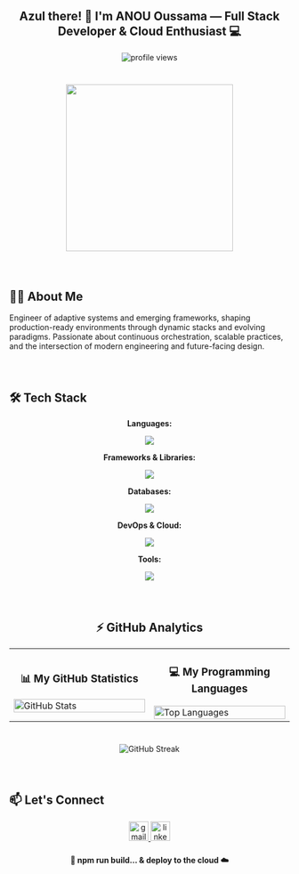 <h2 align="center">Azul there! 👋 I'm ANOU Oussama — Full Stack Developer & Cloud Enthusiast 💻</h2>
<div align="center">
  <img src="https://komarev.com/ghpvc/?username=Usmaexe&label=Profile%20views&color=0e75b6&style=flat" alt="profile views" />
</div>

###

<br clear="both">

<div align="center">
  <img height="300" src="https://user-images.githubusercontent.com/74038190/225813708-98b745f2-7d22-48cf-9150-083f1b00d6c9.gif"  />
</div>

###

<br clear="both">

## 🧑‍💻 About Me

Engineer of adaptive systems and emerging frameworks, shaping production-ready environments through dynamic stacks and evolving paradigms.
Passionate about continuous orchestration, scalable practices, and the intersection of modern engineering and future-facing design.

###

<br clear="both">

## 🛠️ Tech Stack

<div align="center">

**Languages:**

<img src="https://skillicons.dev/icons?i=js,ts,python,java,cpp,html,css,mysql,go&perline=8" />

**Frameworks & Libraries:**

<img src="https://skillicons.dev/icons?i=react,nextjs,nodejs,express,django,vue,fastapi&perline=6" />

**Databases:**

<img src="https://skillicons.dev/icons?i=mongodb,mysql,postgresql,redis&perline=4" />

**DevOps & Cloud:**

<img src="https://skillicons.dev/icons?i=docker,kubernetes,aws,vercel,git,github,gitlab&perline=7" />

**Tools:**

<img src="https://skillicons.dev/icons?i=latex,postman,figma&perline=3" />

</div>

###

<br clear="both">

<div align="center">
  <h2>⚡ GitHub Analytics</h2>
</div>

<div align="center">
  <table>
    <tr>
      <td width="50%">
        <h3 align="center">📊 My GitHub Statistics</h3>
        <img src="https://github-readme-stats.vercel.app/api?username=Usmaexe&show_icons=true&theme=tokyonight&hide_border=true&count_private=true&include_all_commits=true" alt="GitHub Stats" width="100%"/>
      </td>
      <td width="50%">
        <h3 align="center">💻 My Programming Languages</h3>
        <img src="https://github-readme-stats.vercel.app/api/top-langs/?username=Usmaexe&layout=compact&theme=tokyonight&hide_border=true&langs_count=10&card_width=400" alt="Top Languages" width="100%"/>
      </td>
    </tr>
  </table>
</div>

###

<br clear="both">

<div align="center">
  <img src="https://github-readme-streak-stats.herokuapp.com/?user=Usmaexe&theme=tokyonight&hide_border=true" alt="GitHub Streak" />
</div>

###

<br clear="both">

## 📫 Let's Connect

<div align="center">
  <a href="mailto:oussamanou30@gmail.com" target="_blank">
    <img src="https://img.shields.io/static/v1?message=Gmail&logo=gmail&label=&color=D14836&logoColor=white&labelColor=&style=for-the-badge" height="35" alt="gmail logo"  />
  </a>
  <a href="https://www.linkedin.com/in/oussama-anou" target="_blank">
    <img src="https://img.shields.io/static/v1?message=LinkedIn&logo=linkedin&label=&color=0077B5&logoColor=white&labelColor=&style=for-the-badge" height="35" alt="linkedin logo"  />
  </a>
</div>

###

<div align="center">
  <p><b>🚀 npm run build… & deploy to the cloud ☁️</b></p>
</div>
